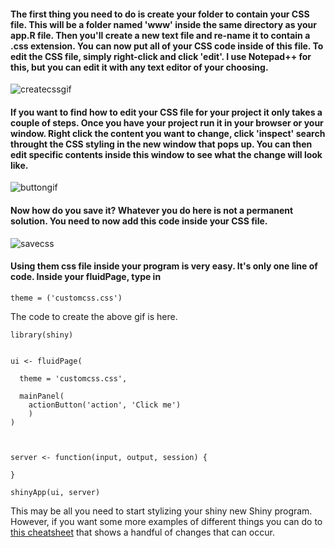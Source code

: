 #### The first thing you need to do is create your folder to contain your CSS file. This will be a folder named 'www' inside the same directory as your app.R file. Then you'll create a new text file and re-name it to contain a .css extension. You can now put all of your CSS code inside of this file. To edit the CSS file, simply right-click and click 'edit'. I use Notepad++ for this, but you can edit it with any text editor of your choosing. 

![createcssgif](https://user-images.githubusercontent.com/41200583/44587595-0a455f00-a779-11e8-8e17-e53ba567ccf4.gif)

#### If you want to find how to edit your CSS file for your project it only takes a couple of steps. Once you have your project run it in your browser or your window. Right click the content you want to change, click 'inspect' search throught the CSS styling in the new window that pops up. You can then edit specific contents inside this window to see what the change will look like. 

![buttongif](https://user-images.githubusercontent.com/41200583/44591075-5ba61c00-a782-11e8-90b1-1e5dc88ae091.gif)

#### Now how do you save it? Whatever you do here is not a permanent solution. You need to now add this code inside your CSS file. 

![savecss](https://user-images.githubusercontent.com/41200583/44589641-a9b92080-a77e-11e8-8446-bb8e20f01190.gif)


#### Using them css file inside your program is very easy. It's only one line of code. Inside your fluidPage, type in 

```theme = ('customcss.css')```

The code to create the above gif is here.

```
library(shiny)


ui <- fluidPage(
  
  theme = 'customcss.css',
  
  mainPanel(
    actionButton('action', 'Click me')
    )
)



server <- function(input, output, session) {
  
}

shinyApp(ui, server)
```


This may be all you need to start stylizing your shiny new Shiny program. However, if you want some more examples of different things you can do to [this cheatsheet](cheatsheet.md) that shows a handful of changes that can occur.
